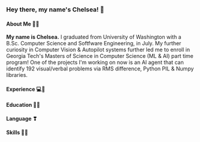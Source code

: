 ### Hey there, my name's Chelsea! 👋

#### About Me 🥰🎀
**My name is Chelsea.** I graduated from University of Washington with a B.Sc. Computer Science and Softfware Engineering, in July. My further curiosity in Computer Vision & Autopilot systems further led me to enroll in Georgia Tech's Masters of Science in Computer Science (ML & AI) part time program! One of the projects I'm working on now is an AI agent that can identify 192 visual/verbal problems via RMS difference, Python PIL & Numpy libraries.

#### Experience 💻📍

#### Education 👩‍🎓

#### Language ❣

#### Skills 🐱‍💻

